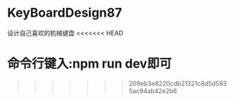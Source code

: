 # KeyBoardDesign87
设计自己喜欢的机械键盘
<<<<<<< HEAD

命令行键入:npm run dev即可
=======
>>>>>>> 209eb3e8220cdb21321c8d5d5935ac94ab42e2b6
